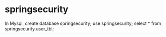 # springsecurity 
In Mysql,
 create database springsecurity;
 use springsecurity;
select * from  springsecurity.user_tbl;
